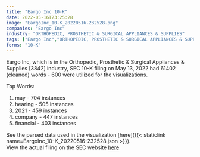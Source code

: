```yaml
---
title: "Eargo Inc 10-K"
date: 2022-05-16T23:25:28
image: "EargoInc_10-K_20220516-232528.png"
companies: "Eargo Inc"
industry: "ORTHOPEDIC, PROSTHETIC & SURGICAL APPLIANCES & SUPPLIES"
tags: ["Eargo Inc","ORTHOPEDIC, PROSTHETIC & SURGICAL APPLIANCES & SUPPLIES","05-13-2022","10-K"]
forms: "10-K"
---
```

Eargo Inc, which is in the Orthopedic, Prosthetic & Surgical Appliances & Supplies [3842] industry, SEC 10-K filing on May 13, 2022 had 61402 (cleaned) words - 600 were utilized for the visualizations.

Top Words:
1. may - 704 instances
2. hearing - 505 instances
3. 2021 - 459 instances
4. company - 447 instances
5. financial - 403 instances


See the parsed data used in the visualization [here]({{< staticlink name=EargoInc_10-K_20220516-232528.json >}}).  
View the actual filing on the SEC website [here](https://www.sec.gov/Archives/edgar/data/1719395/0001193125-22-150135.txt)